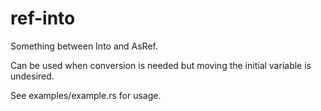 # ref-into

Something between Into and AsRef.

Can be used when conversion is needed but moving the initial variable is undesired. 

See examples/example.rs for usage.